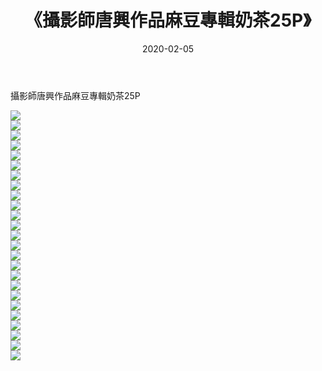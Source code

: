 ﻿---
layout: post
title:  《攝影師唐興作品麻豆專輯奶茶25P》
date:   2020-02-05
img: http://imgx.orgx.ga/漏D/2020/攝影師唐興作品麻豆專輯奶茶25P/000.jpg
categories: [美女, 清纯, 唯美]
---

攝影師唐興作品麻豆專輯奶茶25P

  ![](http://imgx.orgx.ga/漏D/2020/攝影師唐興作品麻豆專輯奶茶25P/001.jpg) <br> ![](http://imgx.orgx.ga/漏D/2020/攝影師唐興作品麻豆專輯奶茶25P/002.jpg) <br> ![](http://imgx.orgx.ga/漏D/2020/攝影師唐興作品麻豆專輯奶茶25P/003.jpg) <br> ![](http://imgx.orgx.ga/漏D/2020/攝影師唐興作品麻豆專輯奶茶25P/004.jpg) <br> ![](http://imgx.orgx.ga/漏D/2020/攝影師唐興作品麻豆專輯奶茶25P/005.jpg) <br> ![](http://imgx.orgx.ga/漏D/2020/攝影師唐興作品麻豆專輯奶茶25P/006.jpg) <br> ![](http://imgx.orgx.ga/漏D/2020/攝影師唐興作品麻豆專輯奶茶25P/007.jpg) <br> ![](http://imgx.orgx.ga/漏D/2020/攝影師唐興作品麻豆專輯奶茶25P/008.jpg) <br> ![](http://imgx.orgx.ga/漏D/2020/攝影師唐興作品麻豆專輯奶茶25P/009.jpg) <br> ![](http://imgx.orgx.ga/漏D/2020/攝影師唐興作品麻豆專輯奶茶25P/010.jpg) <br> ![](http://imgx.orgx.ga/漏D/2020/攝影師唐興作品麻豆專輯奶茶25P/011.jpg) <br> ![](http://imgx.orgx.ga/漏D/2020/攝影師唐興作品麻豆專輯奶茶25P/012.jpg) <br> ![](http://imgx.orgx.ga/漏D/2020/攝影師唐興作品麻豆專輯奶茶25P/013.jpg) <br> ![](http://imgx.orgx.ga/漏D/2020/攝影師唐興作品麻豆專輯奶茶25P/014.jpg) <br> ![](http://imgx.orgx.ga/漏D/2020/攝影師唐興作品麻豆專輯奶茶25P/015.jpg) <br> ![](http://imgx.orgx.ga/漏D/2020/攝影師唐興作品麻豆專輯奶茶25P/016.jpg) <br> ![](http://imgx.orgx.ga/漏D/2020/攝影師唐興作品麻豆專輯奶茶25P/017.jpg) <br> ![](http://imgx.orgx.ga/漏D/2020/攝影師唐興作品麻豆專輯奶茶25P/018.jpg) <br> ![](http://imgx.orgx.ga/漏D/2020/攝影師唐興作品麻豆專輯奶茶25P/019.jpg) <br> ![](http://imgx.orgx.ga/漏D/2020/攝影師唐興作品麻豆專輯奶茶25P/020.jpg) <br> ![](http://imgx.orgx.ga/漏D/2020/攝影師唐興作品麻豆專輯奶茶25P/021.jpg) <br> ![](http://imgx.orgx.ga/漏D/2020/攝影師唐興作品麻豆專輯奶茶25P/022.jpg) <br> ![](http://imgx.orgx.ga/漏D/2020/攝影師唐興作品麻豆專輯奶茶25P/023.jpg) <br> ![](http://imgx.orgx.ga/漏D/2020/攝影師唐興作品麻豆專輯奶茶25P/024.jpg) <br> ![](http://imgx.orgx.ga/漏D/2020/攝影師唐興作品麻豆專輯奶茶25P/025.jpg) <br>